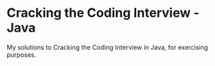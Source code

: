 # Cracking the Coding Interview - Java

My solutions to Cracking the Coding Interview in Java, for exercising purposes.
